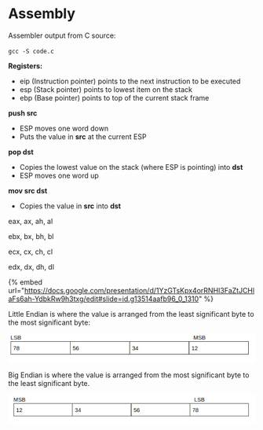 # Assembly

Assembler output from C source:

`gcc -S code.c`

**Registers:**

* eip (Instruction pointer) points to the next instruction to be executed
* esp (Stack pointer) points to lowest item on the stack
* ebp (Base pointer) points to top of the current stack frame

**push src**

* ESP moves one word down
* Puts the value in **src** at the current ESP

**pop dst**

* Copies the lowest value on the stack (where ESP is pointing) into **dst**
* ESP moves one word up

**mov src dst**

* Copies the value in **src** into **dst**

eax, ax, ah, al

ebx, bx, bh, bl

ecx, cx, ch, cl

&#x20;edx, dx, dh, dl

{% embed url="https://docs.google.com/presentation/d/1YzGTsKpx4orRNHI3FaZtJCHlaFs6ah-YdbkRw9h3txg/edit#slide=id.g13514aafb96_0_1310" %}

Little Endian is where the value is arranged from the least significant byte to the most significant byte:

![](<../.gitbook/assets/image (1).png>)

Big Endian is where the value is arranged from the most significant byte to the least significant byte.

![](../.gitbook/assets/image.png)
